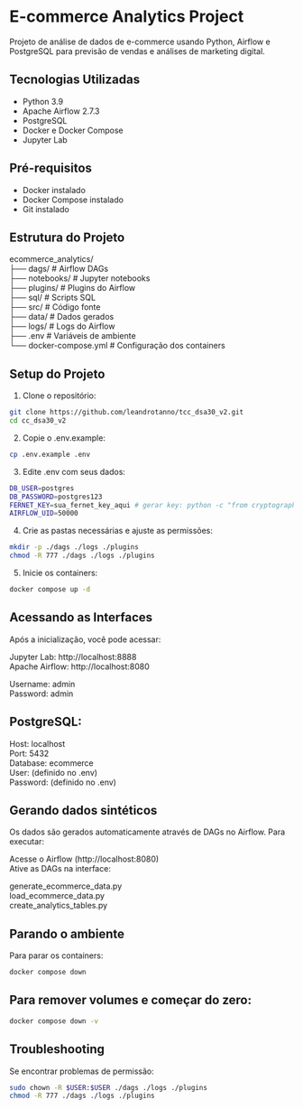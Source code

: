 # E-commerce Analytics Project

Projeto de análise de dados de e-commerce usando Python, Airflow e PostgreSQL para previsão de vendas e análises de marketing digital.

## Tecnologias Utilizadas
- Python 3.9
- Apache Airflow 2.7.3
- PostgreSQL
- Docker e Docker Compose
- Jupyter Lab

## Pré-requisitos
- Docker instalado
- Docker Compose instalado
- Git instalado

## Estrutura do Projeto
ecommerce_analytics/ \
├── dags/                 # Airflow DAGs \
├── notebooks/            # Jupyter notebooks \
├── plugins/              # Plugins do Airflow \
├── sql/                  # Scripts SQL \
├── src/                  # Código fonte \
├── data/                 # Dados gerados \
├── logs/                 # Logs do Airflow \
├── .env                  # Variáveis de ambiente \
└── docker-compose.yml    # Configuração dos containers

## Setup do Projeto

1. Clone o repositório:
```bash
git clone https://github.com/leandrotanno/tcc_dsa30_v2.git
cd cc_dsa30_v2
```
2. Copie o .env.example:
```bash
cp .env.example .env
```

3. Edite .env com seus dados:
```bash
DB_USER=postgres
DB_PASSWORD=postgres123
FERNET_KEY=sua_fernet_key_aqui # gerar key: python -c "from cryptography.fernet import Fernet; print(Fernet.generate_key().decode())"
AIRFLOW_UID=50000
```

4. Crie as pastas necessárias e ajuste as permissões:
```bash
mkdir -p ./dags ./logs ./plugins
chmod -R 777 ./dags ./logs ./plugins
```

5. Inicie os containers:
```bash
docker compose up -d
```

## Acessando as Interfaces
Após a inicialização, você pode acessar:

Jupyter Lab: http://localhost:8888 \
Apache Airflow: http://localhost:8080

Username: admin \
Password: admin


## PostgreSQL:

Host: localhost \
Port: 5432 \
Database: ecommerce \
User: (definido no .env) \
Password: (definido no .env)



## Gerando dados sintéticos
Os dados são gerados automaticamente através de DAGs no Airflow. Para executar:

Acesse o Airflow (http://localhost:8080) \
Ative as DAGs na interface:

generate_ecommerce_data.py \
load_ecommerce_data.py \
create_analytics_tables.py

## Parando o ambiente
Para parar os containers:
```bash
docker compose down
```

## Para remover volumes e começar do zero:
```bash
docker compose down -v
```

## Troubleshooting

Se encontrar problemas de permissão:
```bash
sudo chown -R $USER:$USER ./dags ./logs ./plugins
chmod -R 777 ./dags ./logs ./plugins
```
